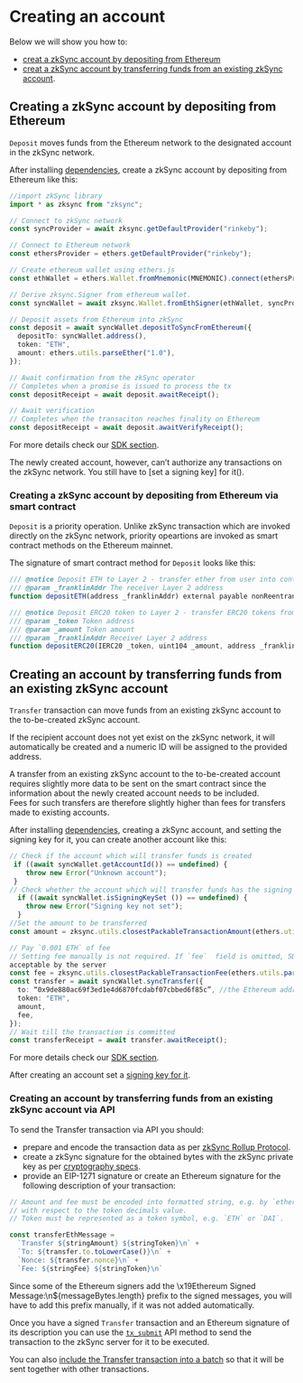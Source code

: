 # Creating an account
Below we will show you how to:
- [creat a zkSync account by depositing from Ethereum](https://github.com/LesKukh/zksync-docs/blob/LesKukh-patch-2-1/docs/dev/payments-v2/create_account.md#creating-a-zksync-account-by-depositing-from-ethereum)
- [creat a zkSync account by transferring funds from an existing zkSync account]().
## Creating a zkSync account by depositing from Ethereum

`Deposit` moves funds from the Ethereum network to the designated account in the zkSync network.

After installing [dependencies](https://zksync.io/api/sdk/js/tutorial.html#adding-dependencies), create a zkSync account by depositing from Ethereum like this:
```typescript
//import zkSync library
import * as zksync from "zksync"; 

// Connect to zkSync network
const syncProvider = await zksync.getDefaultProvider("rinkeby");

// Connect to Ethereum network
const ethersProvider = ethers.getDefaultProvider("rinkeby");     

// Create ethereum wallet using ethers.js
const ethWallet = ethers.Wallet.fromMnemonic(MNEMONIC).connect(ethersProvider);

// Derive zksync.Signer from ethereum wallet.
const syncWallet = await zksync.Wallet.fromEthSigner(ethWallet, syncProvider);

// Deposit assets from Ethereum into zkSync
const deposit = await syncWallet.depositToSyncFromEthereum({
  depositTo: syncWallet.address(),
  token: "ETH",
  amount: ethers.utils.parseEther("1.0"),
});

// Await confirmation from the zkSync operator
// Completes when a promise is issued to process the tx
const depositReceipt = await deposit.awaitReceipt();

// Await verification
// Completes when the transaciton reaches finality on Ethereum
const depositReceipt = await deposit.awaitVerifyReceipt();
```
For more details check our [SDK section](https://zksync.io/api/sdk/js/).

The newly created account, however, can’t authorize any transactions on the zkSync network. You still have to [set a signing key] for it().
### Creating a zkSync account by depositing from Ethereum via smart contract
`Deposit` is a priority operation. Unlike zkSync transaction which are invoked directly on the zkSync network, priority opeartions are invoked as smart contract methods on the Ethereum mainnet. 

The signature of smart contract method for `Deposit` looks like this:
```js
/// @notice Deposit ETH to Layer 2 - transfer ether from user into contract, validate it, register deposit
/// @param _franklinAddr The receiver Layer 2 address
function depositETH(address _franklinAddr) external payable nonReentrant;

/// @notice Deposit ERC20 token to Layer 2 - transfer ERC20 tokens from user into contract, validate it, register deposit
/// @param _token Token address
/// @param _amount Token amount
/// @param _franklinAddr Receiver Layer 2 address
function depositERC20(IERC20 _token, uint104 _amount, address _franklinAddr) external nonReentrant;
```

## Creating an account by transferring funds from an existing zkSync account
`Transfer` transaction can move funds from an existing zkSync account to the to-be-created zkSync account.

If the recipient account does not yet exist on the zkSync network, it will automatically be created and a numeric ID will be assigned to the provided address.

A transfer from an existing zkSync account to the to-be-created account requires slightly more data to be sent on the smart contract since the information about the newly created account needs to be included.  
Fees for such transfers are therefore slightly higher than fees for transfers made to existing accounts.

After installing [dependencies](https://zksync.io/api/sdk/js/tutorial.html#adding-dependencies), creating  a zkSync account, and setting the signing key for it, you can create another account like this:
```typescript
// Check if the account which will transfer funds is created 
 if ((await syncWallet.getAccountId()) == undefined) {
    throw new Error("Unknown account");
 }
// Check whether the account which will transfer funds has the signing key 
  if ((await syncWallet.isSigningKeySet ()) == undefined) {
    throw new Error("Signing key not set");
  }
//Set the amount to be transferred
const amount = zksync.utils.closestPackableTransactionAmount(ethers.utils.parseEther("0.999"));

// Pay `0.001 ETH` of fee
// Setting fee manually is not required. If `fee`  field is omitted, SDK will choose the lowest possible fee
acceptable by the server 
const fee = zksync.utils.closestPackableTransactionFee(ethers.utils.parseEther("0.001"));
const transfer = await syncWallet.syncTransfer({
  to: “0x9de880ac69f3ed1e4d6870fcdabf07cbbed6f85c”, //the Ethereum address you want to make a zkSync account for
  token: "ETH",
  amount,
  fee,
});
// Wait till the transaction is committed
const transferReceipt = await transfer.awaitReceipt();
```
For more details check our [SDK section](https://zksync.io/api/sdk/js/).

After creating an account set a [signing key for it]().

### Creating an account by transferring funds from an existing zkSync account via API
To send the Transfer transaction via API you should: 
-	prepare and encode the transaction data as per [zkSync Rollup Protocol]( https://github.com/matter-labs/zksync/blob/master/docs/protocol/#3-transfer-to-new).  
- create a zkSync signature for the obtained bytes with the zkSync private key as per [cryptography specs]( https://zksync.io/api/sdk/crypto.html). 
-	provide an EIP-1271 signature or create an Ethereum signature for the following description of your transaction:
```js
// Amount and fee must be encoded into formatted string, e.g. by `ethers.utils.formatUnits` method
// with respect to the token decimals value.
// Token must be represented as a token symbol, e.g. `ETH` or `DAI`.

const transferEthMessage =
  `Transfer ${stringAmount} ${stringToken}\n` +
  `To: ${transfer.to.toLowerCase()}\n` +
  `Nonce: ${transfer.nonce}\n` +
  `Fee: ${stringFee} ${stringToken}\n` 
```
Since some of the Ethereum signers add the \x19Ethereum Signed Message:\n${messageBytes.length} prefix to the signed messages, you will have to add this prefix manually, if it was not added automatically.  

Once you have a signed `Transfer` transaction and an Ethereum signature of its description you can use the [`tx_submit`]( https://zksync.io/api/v0.1.html#tx-submit) API method to send the transaction to the zkSync server for it to be executed. 

You can also [include the Transfer transaction into a batch]() so that it will be sent together with other transactions. 
